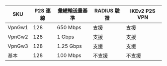 | **SKU** | **P2S 連線**| **彙總輸送量基準** | **RADIUS 驗證** | **IKEv2 P2S VPN** |
|---|---|---|---| --- |
| VpnGw1 | 128 | 650 Mbps  | 支援     | 支援 |
| VpnGw2 | 128 | 1 Gbps     | 支援     | 支援 |
| VpnGw3 | 128 | 1.25 Gbps | 支援     | 支援 |
| 基本  | 128 | 100 Mbps  | 不支援 | 不支援 |